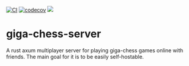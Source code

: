 [![CI](https://github.com/Zitronenjoghurt/giga-chess-server/actions/workflows/test.yml/badge.svg)](https://github.com/Zitronenjoghurt/giga-chess-server/actions/workflows/test.yml)
[![codecov](https://codecov.io/gh/Zitronenjoghurt/giga-chess-server/graph/badge.svg?token=UM6T22YO17)](https://codecov.io/gh/Zitronenjoghurt/giga-chess-server)
![](https://tokei.rs/b1/github/Zitronenjoghurt/giga-chess-server?category=code&type=Rust&logo=https://simpleicons.org/icons/rust.svg)

# giga-chess-server

A rust axum multiplayer server for playing giga-chess games online with friends. The main goal for it is to be easily
self-hostable.
